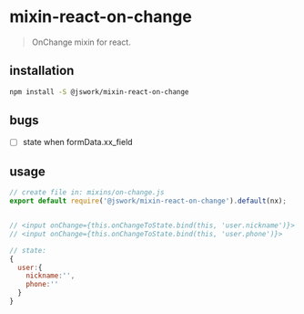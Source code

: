 # mixin-react-on-change
> OnChange mixin for react.

## installation
```bash
npm install -S @jswork/mixin-react-on-change
```

## bugs
- [ ] state when formData.xx_field

## usage
```js
// create file in: mixins/on-change.js
export default require('@jswork/mixin-react-on-change').default(nx);


// <input onChange={this.onChangeToState.bind(this, 'user.nickname')}>
// <input onChange={this.onChangeToState.bind(this, 'user.phone')}>

// state:
{
  user:{
    nickname:'',
    phone:''
  }
}
```
